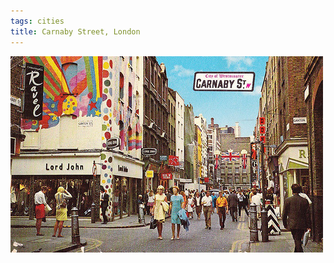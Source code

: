 ```yaml
---
tags: cities
title: Carnaby Street, London
---
```


![londoncarnaby2](https://raw.githubusercontent.com/muneer78/muneer78.github.io/master/images/London2.jpg)




